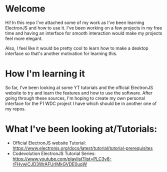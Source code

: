 # Welcome
Hi! In this repo I've attached some of my work as I've been learning ElectronJS and how to use it. 
I've been working on a few projects in my free time and having an interface for smooth interaction would make my projects feel more elegant.

Also, I feel like it would be pretty cool to learn how to make a desktop interface so that's another motivation for learning this.

# How I'm learning it
So far, I've been looking at some YT tutorials and the official ElectronJS website to try and learn the features and how to use the software.
After going through these sources, I'm hoping to create my own personal interface for the F1 WDC project I have which should be in another one of my repos.

# What I've been looking at/Tutorials:
* Official ElectronJS website Tutorial: https://www.electronjs.org/docs/latest/tutorial/tutorial-prerequisites
* Codevolution ElectronJS Tutorial Series: https://www.youtube.com/playlist?list=PLC3y8-rFHvwiCJD3WrAFUrIMkGVDE0uqW
